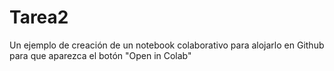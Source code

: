 # Tarea2
Un ejemplo de creación de un notebook colaborativo para alojarlo en Github para que aparezca el botón "Open in Colab"
